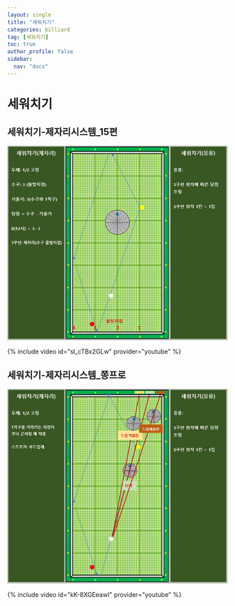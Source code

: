 ```yaml
---
layout: single
title: "세워치기"
categories: billiard
tag: [세워치기]
toc: true
author_profile: false
sidebar:
  nav: "docs"
---
```



# 세워치기

## 세워치기-제자리시스템_15편

[![세워치기 수호신 제자리시스템](/images/%EC%84%B8%EC%9B%8C%EC%B9%98%EA%B8%B0%20%EC%88%98%ED%98%B8%EC%8B%A0%20%EC%A0%9C%EC%9E%90%EB%A6%AC.png)](/images/%EC%84%B8%EC%9B%8C%EC%B9%98%EA%B8%B0%20%EC%88%98%ED%98%B8%EC%8B%A0%20%EC%A0%9C%EC%9E%90%EB%A6%AC.png)

{% include video id="sI_cTBx2GLw" provider="youtube" %}

## 세워치기-제자리시스템_쫑프로

[![세워치기 쫑프로 제자리시스템](/images/%EC%84%B8%EC%9B%8C%EC%B9%98%EA%B8%B0%20%EC%AB%91%ED%94%84%EB%A1%9C%20%EC%A0%9C%EC%9E%90%EB%A6%AC.png)](/images/%EC%84%B8%EC%9B%8C%EC%B9%98%EA%B8%B0%20%EC%AB%91%ED%94%84%EB%A1%9C%20%EC%A0%9C%EC%9E%90%EB%A6%AC.png)

{% include video id="kK-8XGEeawI" provider="youtube" %}
